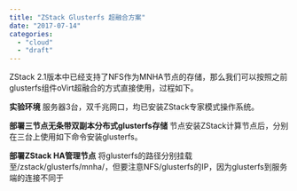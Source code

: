 ```yaml
---
title: "ZStack Glusterfs 超融合方案"
date: "2017-07-14"
categories: 
  - "cloud"
  - "draft"
---
```


ZStack 2.1版本中已经支持了NFS作为MNHA节点的存储，那么我们可以按照之前glusterfs组件oVirt超融合的方式直接使用，过程如下。

**实验环境** 服务器3台，双千兆网口，均已安装ZStack专家模式操作系统。

**部署三节点无条带双副本分布式glusterfs存储** 节点安装ZStack计算节点后，分别在三台上使用如下命令安装glusterfs。

**部署ZStack HA管理节点** 将glusterfs的路径分别挂载至/zstack/glusterfs/mnha/，但要注意NFS/glusterfs的IP，因为glusterfs到服务端的连接不同于
